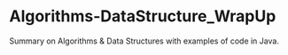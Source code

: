 # Algorithms-DataStructure_WrapUp
Summary on Algorithms &amp; Data Structures with examples of code in Java.
